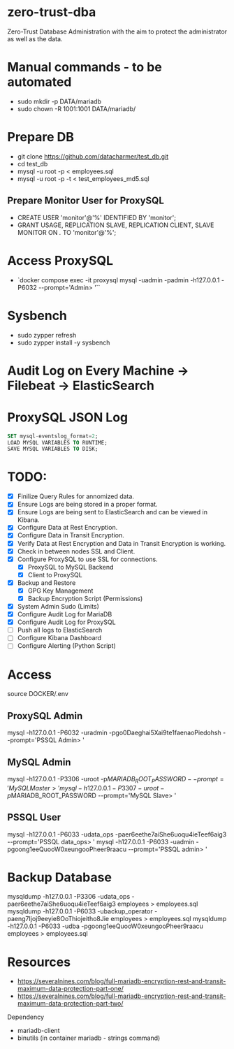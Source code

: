  # zero-trust-dba
Zero-Trust Database Administration with the aim to protect the administrator as well as the data.

# Manual commands - to be automated
- sudo mkdir -p DATA/mariadb
- sudo chown -R 1001:1001 DATA/mariadb/

# Prepare DB
- git clone https://github.com/datacharmer/test_db.git
- cd test_db
- mysql -u root -p < employees.sql
- mysql -u root -p -t < test_employees_md5.sql

## Prepare Monitor User for ProxySQL
- CREATE USER 'monitor'@'%' IDENTIFIED BY 'monitor';
- GRANT USAGE, REPLICATION SLAVE, REPLICATION CLIENT, SLAVE MONITOR ON *.* TO 'monitor'@'%';

# Access ProxySQL
- `docker compose exec -it proxysql mysql -uadmin -padmin -h127.0.0.1 -P6032 --prompt='Admin> '``

# Sysbench
- sudo zypper refresh
- sudo zypper install -y sysbench


# Audit Log on Every Machine -> Filebeat -> ElasticSearch



# ProxySQL JSON Log
```sql
SET mysql-eventslog_format=2;
LOAD MYSQL VARIABLES TO RUNTIME;
SAVE MYSQL VARIABLES TO DISK;
```


# TODO:
- [x] Finilize Query Rules for annomized data.
- [x] Ensure Logs are being stored in a proper format.
- [x] Ensure Logs are being sent to ElasticSearch and can be viewed in Kibana.
- [x] Configure Data at Rest Encryption.
- [x] Configure Data in Transit Encryption.
- [x] Verify Data at Rest Encryption and Data in Transit Encryption is working.
- [x] Check in between nodes SSL and Client.
- [x] Configure ProxySQL to use SSL for connections.
    - [x] ProxySQL to MySQL Backend
    - [x] Client to ProxySQL

- [x] Backup and Restore
    - [x] GPG Key Management
    - [x] Backup Encryption Script (Permissions)

- [x] System Admin Sudo (Limits)
- [x] Configure Audit Log for MariaDB
- [x] Configure Audit Log for ProxySQL
- [ ] Push all logs to ElasticSearch
- [ ] Configure Kibana Dashboard
- [ ] Configure Alerting (Python Script)

# Access
source DOCKER/.env
## ProxySQL Admin
mysql -h127.0.0.1 -P6032 -uradmin -pgo0Daeghai5Xai9te1faenaoPiedohsh --prompt='PSSQL Admin> '
## MySQL Admin
mysql -h127.0.0.1 -P3306 -uroot -p$MARIADB_ROOT_PASSWORD --prompt='MySQL Master> '
mysql -h127.0.0.1 -P3307 -uroot -p$MARIADB_ROOT_PASSWORD --prompt='MySQL Slave> '
## PSSQL User
mysql -h127.0.0.1 -P6033 -udata_ops -paer6eethe7aiShe6uoqu4ieTeef6aig3 --prompt='PSSQL data_ops> '
mysql -h127.0.0.1 -P6033 -uadmin -pgoong1eeQuooW0xeungooPheer9raacu --prompt='PSSQL admin> '


# Backup Database
mysqldump -h127.0.0.1 -P3306 -udata_ops -paer6eethe7aiShe6uoqu4ieTeef6aig3 employees > employees.sql
mysqldump -h127.0.0.1 -P6033 -ubackup_operator -paeng7Ijoj9eeyie8OoThiojeitho8Jie employees > employees.sql
mysqldump -h127.0.0.1 -P6033 -udba -pgoong1eeQuooW0xeungooPheer9raacu employees > employees.sql


# Resources
- https://severalnines.com/blog/full-mariadb-encryption-rest-and-transit-maximum-data-protection-part-one/
- https://severalnines.com/blog/full-mariadb-encryption-rest-and-transit-maximum-data-protection-part-two/



Dependency
- mariadb-client
- binutils (in container mariadb - strings command)

  